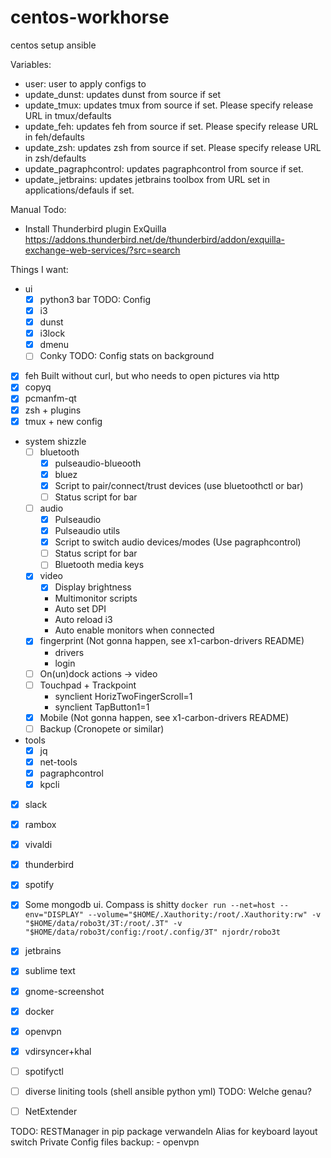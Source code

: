 # centos-workhorse
centos setup ansible


Variables:
 - user: user to apply configs to
 - update_dunst: updates dunst from source if set 
 - update_tmux: updates tmux from source if set. Please specify release URL in tmux/defaults
 - update_feh: updates feh from source if set. Please specify release URL in feh/defaults
 - update_zsh: updates zsh from source if set. Please specify release URL in zsh/defaults
 - update_pagraphcontrol: updates pagraphcontrol from source if set.
 - update_jetbrains: updates jetbrains toolbox from URL set in applications/defauls if set.

Manual Todo:
 - Install Thunderbird plugin ExQuilla https://addons.thunderbird.net/de/thunderbird/addon/exquilla-exchange-web-services/?src=search


Things I want:
- ui
    - [x] python3 bar               TODO: Config
    - [x] i3              
    - [x] dunst
    - [x] i3lock
    - [x] dmenu
    - [ ] Conky                     TODO: Config stats on background
- [x] feh                           Built without curl, but who needs to open pictures via http
- [x] copyq                         
- [x] pcmanfm-qt
- [x] zsh + plugins                 
- [x] tmux + new config             
- system shizzle
    - [ ] bluetooth
        - [x] pulseaudio-blueooth
        - [x] bluez
        - [x] Script to pair/connect/trust devices (use bluetoothctl or bar)
        - [ ] Status script for bar
    - [ ] audio
        - [x] Pulseaudio
        - [x] Pulseaudio utils
        - [x] Script to switch audio devices/modes (Use pagraphcontrol)
        - [ ] Status script for bar
        - [ ] Bluetooth media keys
    - [x] video
	    - [x] Display brightness
	    - Multimonitor scripts
        - Auto set DPI
        - Auto reload i3 
        - Auto enable monitors when connected
    - [x] fingerprint (Not gonna happen, see x1-carbon-drivers README)
        - drivers
        - login
    - [ ] On(un)dock actions -> video
    - [ ] Touchpad + Trackpoint
        - synclient HorizTwoFingerScroll=1
        - synclient TapButton1=1
    - [x] Mobile (Not gonna happen, see x1-carbon-drivers README)
    - [ ] Backup (Cronopete or similar)
- tools
    - [x] jq
    - [x] net-tools
    - [x] pagraphcontrol
    - [x] kpcli
- [x] slack
- [x] rambox
- [x] vivaldi
- [x] thunderbird
- [x] spotify
- [x] Some mongodb ui. Compass is shitty 
	`docker run --net=host --env="DISPLAY" --volume="$HOME/.Xauthority:/root/.Xauthority:rw" -v "$HOME/data/robo3t/3T:/root/.3T" -v "$HOME/data/robo3t/config:/root/.config/3T" njordr/robo3t`
- [x] jetbrains
- [x] sublime text
- [x] gnome-screenshot
- [x] docker
- [x] openvpn
- [x] vdirsyncer+khal
- [ ] spotifyctl
- [ ] diverse liniting tools (shell ansible python yml) TODO: Welche genau?
- [ ] NetExtender


TODO:
RESTManager in pip package verwandeln
Alias for keyboard layout switch
Private Config files backup:
    - openvpn
